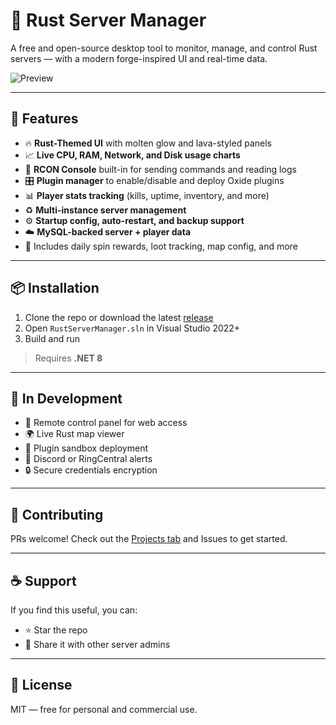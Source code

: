 # 🔧 Rust Server Manager

A free and open-source desktop tool to monitor, manage, and control Rust servers — with a modern forge-inspired UI and real-time data.

![Preview](preview.png)

---

## 🚀 Features

- 🔥 **Rust-Themed UI** with molten glow and lava-styled panels
- 📈 **Live CPU, RAM, Network, and Disk usage charts**
- 💬 **RCON Console** built-in for sending commands and reading logs
- 🎛️ **Plugin manager** to enable/disable and deploy Oxide plugins
- 📊 **Player stats tracking** (kills, uptime, inventory, and more)
- ♻️ **Multi-instance server management**
- ⚙️ **Startup config, auto-restart, and backup support**
- ☁️ **MySQL-backed server + player data**
- 💾 Includes daily spin rewards, loot tracking, map config, and more

---

## 📦 Installation

1. Clone the repo or download the latest [release](https://github.com/remathes/RustServerManager/releases)
2. Open `RustServerManager.sln` in Visual Studio 2022+
3. Build and run

> Requires **.NET 8**

---

## 🧪 In Development

- 🔄 Remote control panel for web access
- 🌍 Live Rust map viewer
- 🎯 Plugin sandbox deployment
- 🔔 Discord or RingCentral alerts
- 🔒 Secure credentials encryption

---

## 🤝 Contributing

PRs welcome! Check out the [Projects tab](https://github.com/remathes/RustServerManager/projects) and Issues to get started.

---

## ☕ Support

If you find this useful, you can:

- ⭐ Star the repo
- 💬 Share it with other server admins

---

## 📜 License

MIT — free for personal and commercial use.
